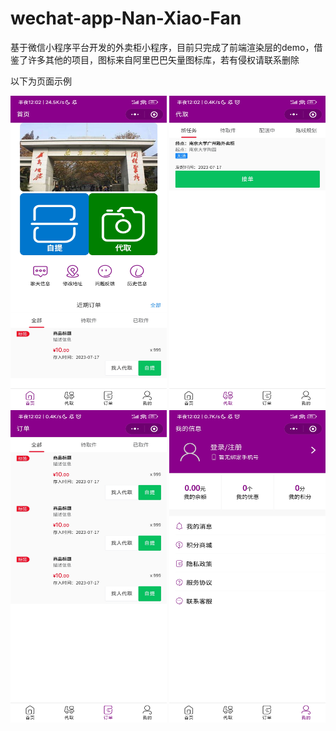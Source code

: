 # wechat-app-Nan-Xiao-Fan

基于微信小程序平台开发的外卖柜小程序，目前只完成了前端渲染层的demo，借鉴了许多其他的项目，图标来自阿里巴巴矢量图标库，若有侵权请联系删除

以下为页面示例

<img src="./resource/预览图(1).jpg" alt="预览图 (1)" width="250" height="500">
<img src="./resource/预览图(2).jpg" alt="预览图 (2)" width="250" height="500">
<img src="./resource/预览图(3).jpg" alt="预览图 (3)" width="250" height="500">
<img src="./resource/预览图(4).jpg" alt="预览图 (4)" width="250" height="500">